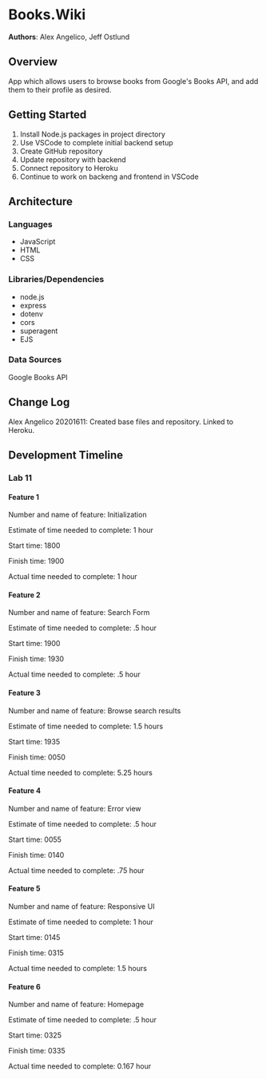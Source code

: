 # Books.Wiki

**Authors**: Alex Angelico, Jeff Ostlund

## Overview

App which allows users to browse books from Google's Books API, and add them to their profile as desired.

## Getting Started

1. Install Node.js packages in project directory
2. Use VSCode to complete initial backend setup
3. Create GitHub repository
4. Update repository with backend
5. Connect repository to Heroku
6. Continue to work on backeng and frontend in VSCode

## Architecture

### Languages

- JavaScript
- HTML
- CSS

### Libraries/Dependencies

- node.js
- express
- dotenv
- cors
- superagent
- EJS

### Data Sources

Google Books API

## Change Log

Alex Angelico 20201611: Created base files and repository. Linked to Heroku.

## Development Timeline

### Lab 11

#### Feature 1

Number and name of feature: Initialization

Estimate of time needed to complete: 1 hour

Start time: 1800

Finish time: 1900

Actual time needed to complete: 1 hour

#### Feature 2

Number and name of feature: Search Form

Estimate of time needed to complete: .5 hour

Start time: 1900

Finish time: 1930

Actual time needed to complete: .5 hour

#### Feature 3

Number and name of feature: Browse search results

Estimate of time needed to complete: 1.5 hours

Start time: 1935

Finish time: 0050

Actual time needed to complete: 5.25 hours

#### Feature 4

Number and name of feature: Error view

Estimate of time needed to complete: .5 hour

Start time: 0055

Finish time: 0140

Actual time needed to complete: .75 hour

#### Feature 5

Number and name of feature: Responsive UI

Estimate of time needed to complete: 1 hour

Start time: 0145

Finish time: 0315

Actual time needed to complete: 1.5 hours

#### Feature 6

Number and name of feature: Homepage

Estimate of time needed to complete: .5 hour

Start time: 0325

Finish time: 0335

Actual time needed to complete: 0.167 hour


